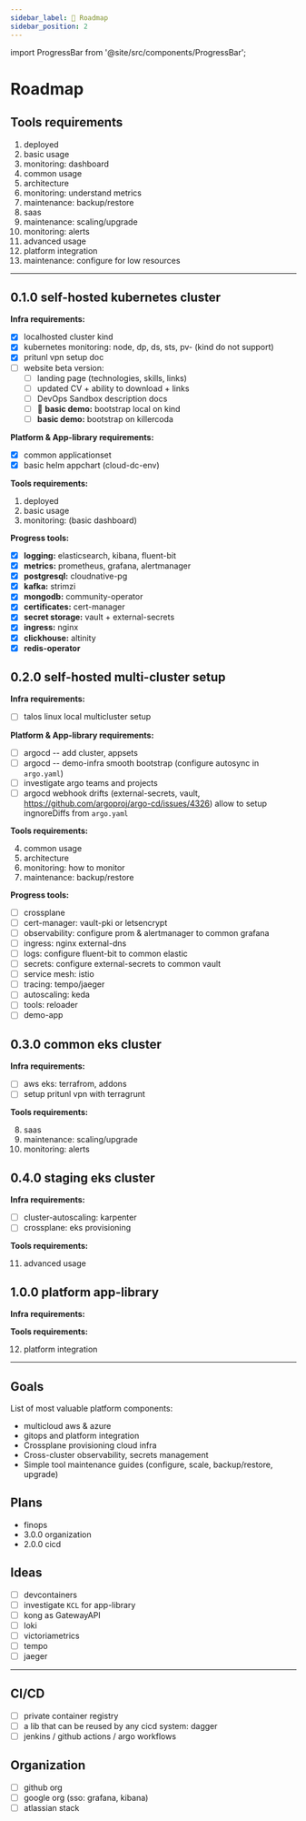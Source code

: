 ```yaml
---
sidebar_label: 📍 Roadmap
sidebar_position: 2
---
```


import ProgressBar from '@site/src/components/ProgressBar';

# Roadmap

## Tools requirements

1. deployed
2. basic usage
3. monitoring: dashboard
4. common usage
5. architecture
6. monitoring: understand metrics
7. maintenance: backup/restore
8. saas
9. maintenance: scaling/upgrade
10. monitoring: alerts
11. advanced usage
12. platform integration
13. maintenance: configure for low resources

---

## 0.1.0 self-hosted kubernetes cluster

**Infra requirements:**

- [x] localhosted cluster kind
- [x] kubernetes monitoring: node, dp, ds, sts, pv- (kind do not support)
- [x] pritunl vpn setup doc
- [ ] website beta version:
  - [ ] landing page (technologies, skills, links)
  - [ ] updated CV + ability to download + links
  - [ ] DevOps Sandbox description docs
  - [ ] :arrows_counterclockwise: **basic demo:** bootstrap local on kind
  - [ ] **basic demo:** bootstrap on killercoda

**Platform & App-library requirements:**

- [x] common applicationset
- [x] basic helm appchart (cloud-dc-env)

**Tools requirements:**

1. deployed
2. basic usage
3. monitoring: (basic dashboard)

**Progress tools:**

- [x] **logging:** elasticsearch, kibana, fluent-bit
- [x] **metrics:** prometheus, grafana, alertmanager
- [x] **postgresql:** cloudnative-pg
- [x] **kafka:** strimzi
- [x] **mongodb:** community-operator
- [x] **certificates:** cert-manager
- [x] **secret storage:** vault + external-secrets
- [x] **ingress:** nginx
- [x] **clickhouse:** altinity
- [x] **redis-operator**

## 0.2.0 self-hosted multi-cluster setup

**Infra requirements:**

- [ ] talos linux local multicluster setup

**Platform & App-library requirements:**

- [ ] argocd -- add cluster, appsets
- [ ] argocd -- demo-infra smooth bootstrap (configure autosync in `argo.yaml`)
- [ ] investigate argo teams and projects
- [ ] argocd webhook drifts (external-secrets, vault, https://github.com/argoproj/argo-cd/issues/4326)
  allow to setup ingnoreDiffs from `argo.yaml`

**Tools requirements:**

4. common usage
5. architecture
6. monitoring: how to monitor
7. maintenance: backup/restore

**Progress tools:**

- [ ] crossplane
- [ ] cert-manager: vault-pki or letsencrypt
- [ ] observability: configure prom & alertmanager to common grafana
- [ ] ingress: nginx external-dns
- [ ] logs: configure fluent-bit to common elastic
- [ ] secrets: configure external-secrets to common vault
- [ ] service mesh: istio
- [ ] tracing: tempo/jaeger
- [ ] autoscaling: keda
- [ ] tools: reloader
- [ ] demo-app

## 0.3.0 common eks cluster

**Infra requirements:**

- [ ] aws eks: terrafrom, addons
- [ ] setup pritunl vpn with terragrunt

**Tools requirements:**

8. saas
9. maintenance: scaling/upgrade
10. monitoring: alerts

## 0.4.0 staging eks cluster

**Infra requirements:**

- [ ] cluster-autoscaling: karpenter
- [ ] crossplane: eks provisioning

**Tools requirements:**

11. advanced usage

## 1.0.0 platform app-library

**Infra requirements:**

**Tools requirements:**

12. platform integration

---

## Goals

List of most valuable platform components:

* multicloud aws & azure
* gitops and platform integration
* Crossplane provisioning cloud infra
* Cross-cluster observability, secrets management
* Simple tool maintenance guides (configure, scale, backup/restore, upgrade)

## Plans

- finops
- 3.0.0 organization
- 2.0.0 cicd

## Ideas

- [ ] devcontainers
- [ ] investigate `KCL` for app-library
- [ ] kong as GatewayAPI
- [ ] loki
- [ ] victoriametrics
- [ ] tempo
- [ ] jaeger

---

## CI/CD

- [ ] private container registry
- [ ] a lib that can be reused by any cicd system: dagger
- [ ] jenkins / github actions / argo workflows

## Organization

- [ ] github org
- [ ] google org (sso: grafana, kibana)
- [ ] atlassian stack
